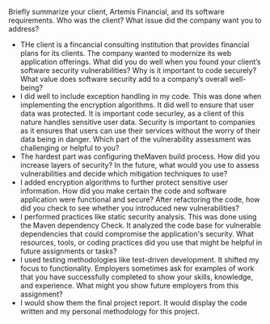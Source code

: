 Briefly summarize your client, Artemis Financial, and its software requirements. Who was the client? What issue did the company want you to address?
- THe client is a fincancial consulting institution that provides financial plans for its clients. The company wanted to modernize its web application offerings.
What did you do well when you found your client’s software security vulnerabilities? Why is it important to code securely? What value does software security add to a company’s overall well-being?
- I did well to include exception handling in my code. This was done when implementing the encryption algorithms. It did well to ensure that user data was protected. It is important code securley, as a client of this nature handles sensitive user data. Security is important to companies as it ensures that users can use their services without the worry of their data being in danger.
Which part of the vulnerability assessment was challenging or helpful to you?
- The hardest part was configuring theMaven build process.
How did you increase layers of security? In the future, what would you use to assess vulnerabilities and decide which mitigation techniques to use?
- I added encryption algorithms to further protect sensitive user information.
How did you make certain the code and software application were functional and secure? After refactoring the code, how did you check to see whether you introduced new vulnerabilities?
- I performed practices like static security analysis. This was done using the Maven dependency Check. It analyzed the code base for vulnerable dependencies that could compromise the application's security. 
What resources, tools, or coding practices did you use that might be helpful in future assignments or tasks?
- I used testing methodologies like test-driven development. It shifted my focus to functionality.
Employers sometimes ask for examples of work that you have successfully completed to show your skills, knowledge, and experience. What might you show future employers from this assignment?
- I would show them the final project report. It would display the code written and my personal methodology for this project.
